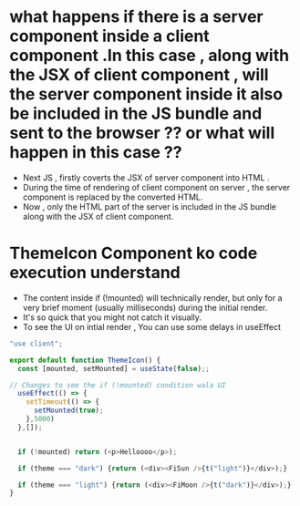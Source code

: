 # what happens if there is a server component inside a client component .In this case , along with the JSX of client component , will the server component inside it also be included in the JS bundle and sent to the browser ?? or what will happen in this case ??

- Next JS , firstly coverts the JSX of server component into HTML .
- During the time of rendering of client component on server , the server component is replaced by the converted HTML.
- Now , only the HTML part of the server is included in the JS bundle along with the JSX of client component.

# ThemeIcon Component ko code execution understand

- The content inside if (!mounted) will technically render, but only for a very brief moment (usually milliseconds) during the initial render.
- It's so quick that you might not catch it visually.
- To see the UI on intial render , You can use some delays in useEffect

```Javascript
"use client";

export default function ThemeIcon() {
  const [mounted, setMounted] = useState(false);;

// Changes to see the if (!mounted) condition wala UI
  useEffect(() => {
    setTimeout(() => {
      setMounted(true);
    },5000)
  },[]);


  if (!mounted) return (<p>Helloooo</p>);

  if (theme === "dark") {return (<div><FiSun />{t("light")}</div>);}

  if (theme === "light") {return (<div><FiMoon />{t("dark")}</div>);}
}


```
